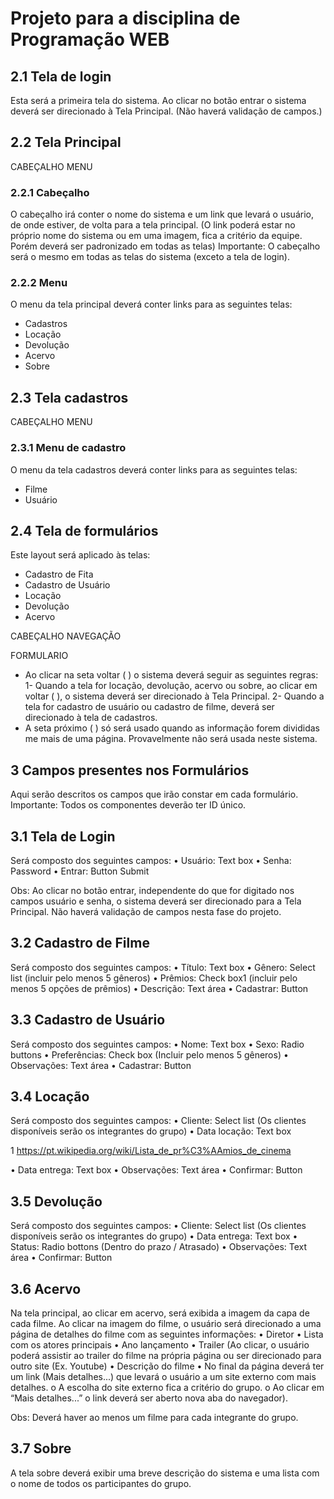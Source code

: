 # Projeto para a disciplina de Programação WEB

## 2.1 Tela de login

Esta será a primeira tela do sistema. Ao clicar no botão entrar o sistema deverá ser
direcionado à Tela Principal.
(Não haverá validação de campos.)

## 2.2 Tela Principal

CABEÇALHO
MENU

### 2.2.1 Cabeçalho
O cabeçalho irá conter o nome do sistema e um link que levará o usuário, de onde
estiver, de volta para a tela principal. (O link poderá estar no próprio nome do sistema ou em
uma imagem, fica a critério da equipe. Porém deverá ser padronizado em todas as telas)
Importante: O cabeçalho será o mesmo em todas as telas do sistema (exceto a tela de login).

### 2.2.2 Menu
O menu da tela principal deverá conter links para as seguintes telas:
- Cadastros
- Locação
- Devolução
- Acervo
- Sobre

## 2.3 Tela cadastros

CABEÇALHO
MENU

### 2.3.1 Menu de cadastro
O menu da tela cadastros deverá conter links para as seguintes telas:
- Filme
- Usuário

## 2.4 Tela de formulários

Este layout será aplicado às telas:
- Cadastro de Fita
- Cadastro de Usuário
- Locação
- Devolução
- Acervo

CABEÇALHO
NAVEGAÇÃO

FORMULARIO

- Ao clicar na seta voltar ( ) o sistema deverá seguir as seguintes regras:
1- Quando a tela for locação, devolução, acervo ou sobre, ao clicar em voltar ( ), o sistema
deverá ser direcionado à Tela Principal.
2- Quando a tela for cadastro de usuário ou cadastro de filme, deverá ser direcionado à tela de
cadastros.
- A seta próximo ( ) só será usado quando as informação forem divididas me mais de uma
página. Provavelmente não será usada neste sistema.

## 3 Campos presentes nos Formulários

Aqui serão descritos os campos que irão constar em cada formulário.
Importante: Todos os componentes deverão ter ID único.

## 3.1 Tela de Login
Será composto dos seguintes campos:
• Usuário: Text box
• Senha: Password
• Entrar: Button Submit

Obs: Ao clicar no botão entrar, independente do que for digitado nos campos usuário e senha,
o sistema deverá ser direcionado para a Tela Principal. Não haverá validação de campos nesta
fase do projeto.

## 3.2 Cadastro de Filme
Será composto dos seguintes campos:
• Título: Text box
• Gênero: Select list (incluir pelo menos 5 gêneros)
• Prêmios: Check box1 (incluir pelo menos 5 opções de prêmios)
• Descrição: Text área
• Cadastrar: Button

## 3.3 Cadastro de Usuário
Será composto dos seguintes campos:
• Nome: Text box
• Sexo: Radio buttons
• Preferências: Check box (Incluir pelo menos 5 gêneros)
• Observações: Text área
• Cadastrar: Button

## 3.4 Locação
Será composto dos seguintes campos:
• Cliente: Select list (Os clientes disponíveis serão os integrantes do grupo)
• Data locação: Text box

1 https://pt.wikipedia.org/wiki/Lista_de_pr%C3%AAmios_de_cinema

• Data entrega: Text box
• Observações: Text área
• Confirmar: Button

## 3.5 Devolução
Será composto dos seguintes campos:
• Cliente: Select list (Os clientes disponíveis serão os integrantes do grupo)
• Data entrega: Text box
• Status: Radio bottons (Dentro do prazo / Atrasado)
• Observações: Text área
• Confirmar: Button

## 3.6 Acervo
Na tela principal, ao clicar em acervo, será exibida a imagem da capa de cada filme.
Ao clicar na imagem do filme, o usuário será direcionado a uma página de detalhes do filme com
as seguintes informações:
• Diretor
• Lista com os atores principais
• Ano lançamento
• Trailer (Ao clicar, o usuário poderá assistir ao trailer do filme na própria página ou ser
direcionado para outro site (Ex. Youtube)
• Descrição do filme
• No final da página deverá ter um link (Mais detalhes...) que levará o usuário a um site
externo com mais detalhes.
o A escolha do site externo fica a critério do grupo.
o Ao clicar em “Mais detalhes...” o link deverá ser aberto nova aba do navegador).

Obs: Deverá haver ao menos um filme para cada integrante do grupo.

## 3.7 Sobre
A tela sobre deverá exibir uma breve descrição do sistema e uma lista com o nome de todos os
participantes do grupo.
